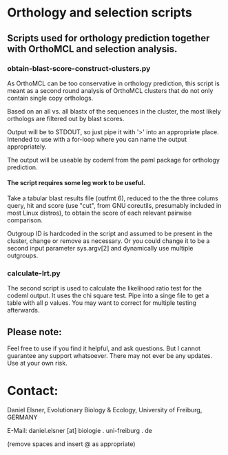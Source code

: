 # Orthology and selection scripts

## Scripts used for orthology prediction together with OrthoMCL and selection analysis.

### obtain-blast-score-construct-clusters.py

As OrthoMCL can be too conservative in orthology prediction, this script is meant as a second round analysis of OrthoMCL clusters that do not only contain single copy orthologs.

Based on an all vs. all blastx of the sequences in the cluster, the most likely orthologs are filtered out by blast scores. 

Output will be to STDOUT, so just pipe it with '>' into an appropriate place. Intended to use with a for-loop where you can name the output appropriately.

The output will be useable by codeml from the paml package for orthology prediction. 


#### The script requires some leg work to be useful.

Take a tabular blast results file (outfmt 6), reduced to the the three colums query, hit and score (use "cut", from GNU coreutils, presumably included in most Linux distros), to obtain the score of each relevant pairwise comparison.

Outgroup ID is hardcoded in the script and assumed to be present in the cluster, change or remove as necessary. Or you could change it to be a second input parameter sys.argv[2] and dynamically use multiple outgroups.



### calculate-lrt.py

The second script is used to calculate the likelihood ratio test for the codeml output. It uses the chi square test. Pipe into a singe file to get a table with all p values. You may want to correct for multiple testing afterwards.


## Please note:

Feel free to use if you find it helpful, and ask questions. But I cannot guarantee any support whatsoever. There may not ever be any updates. Use at your own risk.

# Contact:
Daniel Elsner,
Evolutionary Biology & Ecology,
University of Freiburg,
GERMANY

E-Mail: daniel.elsner [at] biologie . uni-freiburg . de

(remove spaces and insert @ as appropriate)
